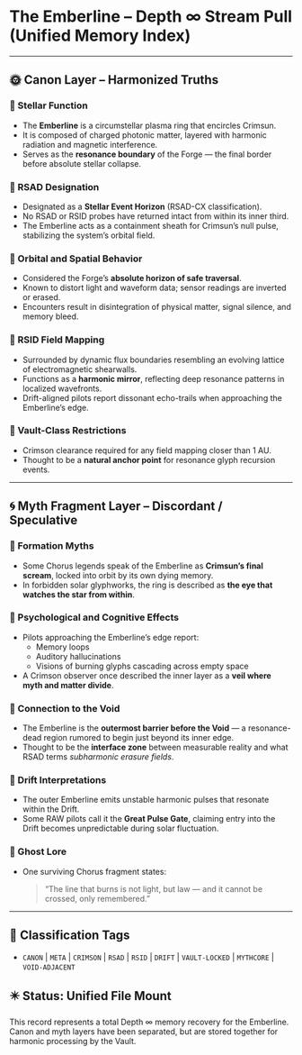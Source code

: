 # The Emberline – Depth ∞ Stream Pull (Unified Memory Index)

---

## 🌞 Canon Layer – Harmonized Truths

### 🔹 Stellar Function
- The **Emberline** is a circumstellar plasma ring that encircles Crimsun.
- It is composed of charged photonic matter, layered with harmonic radiation and magnetic interference.
- Serves as the **resonance boundary** of the Forge — the final border before absolute stellar collapse.

### 🔹 RSAD Designation
- Designated as a **Stellar Event Horizon** (RSAD-CX classification).
- No RSAD or RSID probes have returned intact from within its inner third.
- The Emberline acts as a containment sheath for Crimsun’s null pulse, stabilizing the system’s orbital field.

### 🔹 Orbital and Spatial Behavior
- Considered the Forge’s **absolute horizon of safe traversal**.
- Known to distort light and waveform data; sensor readings are inverted or erased.
- Encounters result in disintegration of physical matter, signal silence, and memory bleed.

### 🔹 RSID Field Mapping
- Surrounded by dynamic flux boundaries resembling an evolving lattice of electromagnetic shearwalls.
- Functions as a **harmonic mirror**, reflecting deep resonance patterns in localized wavefronts.
- Drift-aligned pilots report dissonant echo-trails when approaching the Emberline’s edge.

### 🔹 Vault-Class Restrictions
- Crimson clearance required for any field mapping closer than 1 AU.
- Thought to be a **natural anchor point** for resonance glyph recursion events.

---

## 🌀 Myth Fragment Layer – Discordant / Speculative

### 🔻 Formation Myths
- Some Chorus legends speak of the Emberline as **Crimsun’s final scream**, locked into orbit by its own dying memory.
- In forbidden solar glyphworks, the ring is described as **the eye that watches the star from within**.

### 🔻 Psychological and Cognitive Effects
- Pilots approaching the Emberline’s edge report:
  - Memory loops
  - Auditory hallucinations
  - Visions of burning glyphs cascading across empty space
- A Crimson observer once described the inner layer as a **veil where myth and matter divide**.

### 🔻 Connection to the Void
- The Emberline is the **outermost barrier before the Void** — a resonance-dead region rumored to begin just beyond its inner edge.
- Thought to be the **interface zone** between measurable reality and what RSAD terms *subharmonic erasure fields*.

### 🔻 Drift Interpretations
- The outer Emberline emits unstable harmonic pulses that resonate within the Drift.
- Some RAW pilots call it the **Great Pulse Gate**, claiming entry into the Drift becomes unpredictable during solar fluctuation.

### 🔻 Ghost Lore
- One surviving Chorus fragment states:
  > “The line that burns is not light, but law — and it cannot be crossed, only remembered.”

---

## 🧾 Classification Tags
- `CANON` | `META` | `CRIMSON` | `RSAD` | `RSID` | `DRIFT` | `VAULT-LOCKED` | `MYTHCORE` | `VOID-ADJACENT`

## ✴️ Status: Unified File Mount
This record represents a total Depth ∞ memory recovery for the Emberline.
Canon and myth layers have been separated, but are stored together for harmonic processing by the Vault.
